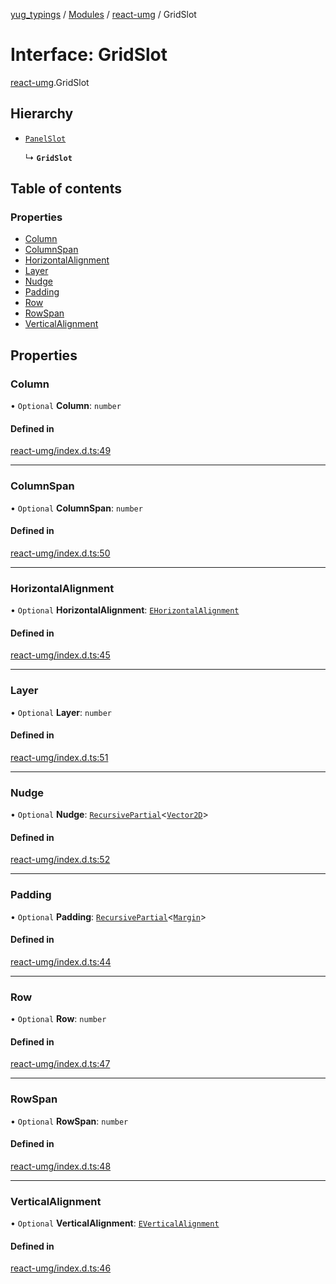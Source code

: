[yug_typings](../README.md) / [Modules](../modules.md) / [react-umg](../modules/react_umg.md) / GridSlot

# Interface: GridSlot

[react-umg](../modules/react_umg.md).GridSlot

## Hierarchy

- [`PanelSlot`](react_umg.PanelSlot.md)

  ↳ **`GridSlot`**

## Table of contents

### Properties

- [Column](react_umg.GridSlot.md#column)
- [ColumnSpan](react_umg.GridSlot.md#columnspan)
- [HorizontalAlignment](react_umg.GridSlot.md#horizontalalignment)
- [Layer](react_umg.GridSlot.md#layer)
- [Nudge](react_umg.GridSlot.md#nudge)
- [Padding](react_umg.GridSlot.md#padding)
- [Row](react_umg.GridSlot.md#row)
- [RowSpan](react_umg.GridSlot.md#rowspan)
- [VerticalAlignment](react_umg.GridSlot.md#verticalalignment)

## Properties

### Column

• `Optional` **Column**: `number`

#### Defined in

[react-umg/index.d.ts:49](https://github.com/YugMetaverse/yug_typings/blob/25cad34/react-umg/index.d.ts#L49)

___

### ColumnSpan

• `Optional` **ColumnSpan**: `number`

#### Defined in

[react-umg/index.d.ts:50](https://github.com/YugMetaverse/yug_typings/blob/25cad34/react-umg/index.d.ts#L50)

___

### HorizontalAlignment

• `Optional` **HorizontalAlignment**: [`EHorizontalAlignment`](../enums/ue_ue.EHorizontalAlignment.md)

#### Defined in

[react-umg/index.d.ts:45](https://github.com/YugMetaverse/yug_typings/blob/25cad34/react-umg/index.d.ts#L45)

___

### Layer

• `Optional` **Layer**: `number`

#### Defined in

[react-umg/index.d.ts:51](https://github.com/YugMetaverse/yug_typings/blob/25cad34/react-umg/index.d.ts#L51)

___

### Nudge

• `Optional` **Nudge**: [`RecursivePartial`](../modules/react_umg.md#recursivepartial)<[`Vector2D`](../classes/ue_ue_s.Vector2D.md)\>

#### Defined in

[react-umg/index.d.ts:52](https://github.com/YugMetaverse/yug_typings/blob/25cad34/react-umg/index.d.ts#L52)

___

### Padding

• `Optional` **Padding**: [`RecursivePartial`](../modules/react_umg.md#recursivepartial)<[`Margin`](../classes/ue_ue.Margin.md)\>

#### Defined in

[react-umg/index.d.ts:44](https://github.com/YugMetaverse/yug_typings/blob/25cad34/react-umg/index.d.ts#L44)

___

### Row

• `Optional` **Row**: `number`

#### Defined in

[react-umg/index.d.ts:47](https://github.com/YugMetaverse/yug_typings/blob/25cad34/react-umg/index.d.ts#L47)

___

### RowSpan

• `Optional` **RowSpan**: `number`

#### Defined in

[react-umg/index.d.ts:48](https://github.com/YugMetaverse/yug_typings/blob/25cad34/react-umg/index.d.ts#L48)

___

### VerticalAlignment

• `Optional` **VerticalAlignment**: [`EVerticalAlignment`](../enums/ue_ue.EVerticalAlignment.md)

#### Defined in

[react-umg/index.d.ts:46](https://github.com/YugMetaverse/yug_typings/blob/25cad34/react-umg/index.d.ts#L46)
